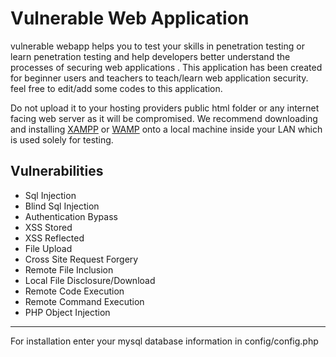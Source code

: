 # Vulnerable Web Application
<p>vulnerable webapp helps you to test your skills in penetration testing or learn penetration testing and help developers better understand the processes of securing web applications . This application has been created for beginner users and teachers to teach/learn web application security. feel free to edit/add some codes to this application.</p>
      <div class="alert alert-warning">Do not upload it to your hosting providers public html folder or any internet facing web server as it will be compromised. We recommend downloading and installing <a href="https://www.apachefriends.org/index.html">XAMPP</a> or <a href="http://www.wampserver.com/en/">WAMP</a> onto a local machine inside your LAN which is used solely for testing.</div>
      <h2>Vulnerabilities</h2>
			
<ul>
	<li>Sql Injection</li>
	<li>Blind Sql Injection</li>
	<li>Authentication Bypass</li>
	<li>XSS Stored</li>
	<li>XSS Reflected</li>
	<li>File Upload</li>
	<li>Cross Site Request Forgery</li>
	<li>Remote File Inclusion</a></li>
	<li>Local File Disclosure/Download</li>
	<li>Remote Code Execution</li>
	<li>Remote Command Execution</li>
	<li>PHP Object Injection</li>

</ul>

<hr>
<p>For installation enter your mysql database information in config/config.php</p>
